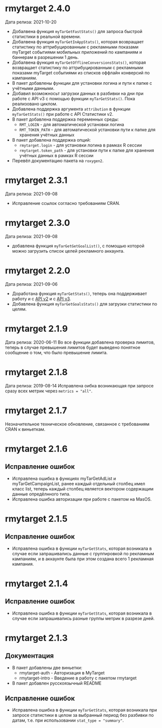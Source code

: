 # rmytarget 2.4.0
Дата релиза: 2021-10-20

* Добалвена функция `myTarGetFastStats()` для запроса быстрой статистики в реальной времени.
* Добалвена функция `myTarGetInAppStats()`, которая возвращает статистику по аттрибуцированным с рекламными показами myTarget событиями мобильных приложений по кампаниям и баннерам в разрешении 1 день. 
* Добалвена функция `myTarGetOfflineConversionsStats()`, которая возвращает статистику по аттрибуцированным с рекламными показами myTarget событиями из списков оффлайн конверсий по кампаниям.
* В пакет добавлены функции для установки логина и пути к папке с учётными данными.
* Добавил возможносьт загрузки данных в разбивки на дни при работе с API v3 с помощью функции `myTarGetStats()`. Пока реализовано циклом.
* Добавлена поддержка аргумента `attribution` в функции `myTarGetStats()` при работе с API Статистики v2.
* В пакет добавлена поддержка переменных среды:
    * `RMT_LOGIN` - для автоматической установки логина
    * `RMT_TOKEN_PATH` - для автоматической установки пути к папке для хранения учётных данных
* В пакет добавлена поддержка опций:
    * `rmytarget.login` - для установки логина в рамках R сессии
    * `rmytarget.token_path` - для установки пути к папке для хранения учётных данных в рамках R сессии
* Перевёл документацию пакета на `roxygen2`.

# rmytarget 2.3.1
Дата релиза: 2021-09-08

* Исправление ссылок согласно требованиям CRAN.

# rmytarget 2.3.0
Дата релиза: 2021-09-08

* добавлена функция `myTarGetGetGoalList()`, с помощью которой можно загрузить список целей рекламного аккаунта.

# rmytarget 2.2.0
Дата релиза: 2021-09-06

* Доработана функция `myTarGetStats()`, теперь она поддерживает работу и с [API v2](https://target.my.com/adv/api-marketing/doc/stat-v2) и с [API v3](https://target.my.com/adv/api-marketing/doc/stat-v2#statisticsv3).
* Добавлена функция `myTarGetGoalsStats()` для загрузки статистики по целям.

# rmytarget 2.1.9
Дата релиза: 2020-06-11
Во все функции добавлена проверка лимитов, теперь в случае превышения лимитов будет выведено понятное сообщение о том, что было превышение лимита.

# rmytarget 2.1.8
Дата релиза: 2019-08-14
Исправлена оибка возникающая при запросе сразу всех метрик через `metrics = "all"`.

# rmytarget 2.1.7
Незначительное техническое обновление, связанное с требованиям CRAN к виньеткам.

# rmytarget 2.1.6
## Исправление ошибок
* Исправлена ошибка в функциях myTarGetAdList и myTarGetCampaignList, ранее каждый отдельный столбец имел класс list, теперь каждый столбец является вектором содержащим данные опредёлнного типа.
* Исправлена ошибка авторизации при работе с пакетом на MasOS.

# rmytarget 2.1.5
## Исправление ошибок
* Исправлена ошибка в функции `myTarGetStats`, которая возникала в случае если запрашивались данные с группировкой по рекламным кампаниям, и в аккаунте была при этом создана всего 1 рекламная кампания.

# rmytarget 2.1.4
## Исправление ошибок
* Исправлена ошибка в функции `myTarGetStats`, которая возникала в случае если запрашивались разные группы метрик в разрезе дней.

# rmytarget 2.1.3

## Документация
* В пакет добавлены две виньетки:
	* rmytarget-auth - Авторизация в MyTarget
	* rmytarget-intro - Введение в работу с пакетом rmytarget
* В пакет добавлен русскоязычный README

## Исправление ошибок
* Исправлена ошибка в функции `myTarGetStats`, которая возникала при запросе статистики в целом за выбранный период без разбивки по датам, т.е. при использовании `stat_type = "summary"`.

